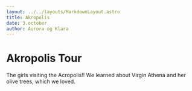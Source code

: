 ```yaml
---
layout: ../../layouts/MarkdownLayout.astro
title: Akropolis
date: 3.october
author: Aurora og Klara
---
```


# Akropolis Tour

The girls visiting the Acropolis!! We learned about Virgin Athena and her olive trees, which we loved.
